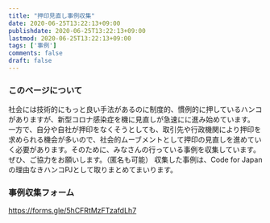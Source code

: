 ```yaml
---
title: "押印見直し事例収集"
date: 2020-06-25T13:22:13+09:00
publishdate: 2020-06-25T13:22:13+09:00
lastmod: 2020-06-25T13:22:13+09:00
tags: ['事例']
comments: false
draft: false
---
```

### このページについて
社会には技術的にもっと良い手法があるのに制度的、慣例的に押しているハンコがありますが、新型コロナ感染症を機に見直しが急速にに進み始めています。
一方で、自分や自社が押印をなくそうとしても、取引先や行政機関により押印を求められる機会が多いので、社会的ムーブメントとして押印の見直しを進めていく必要があります。そのために、みなさんの行っている事例を収集しています。ぜひ、ご協力をお願いします。（匿名も可能）
収集した事例は、Code for Japanの理由なきハンコPJとして取りまとめてまいります。
### 事例収集フォーム
https://forms.gle/5hCFRtMzFTzafdLh7